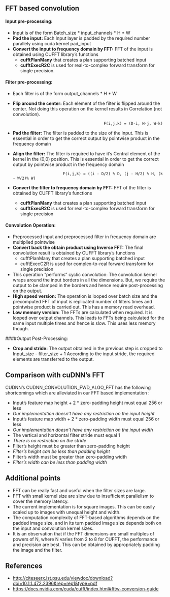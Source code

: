 ## FFT based convolution
#### Input pre-processing:
* Input is of the form Batch_size * input_channels * H * W
* **Pad the input:** Each Input layer is padded by the required number parallely using cuda kernel pad_input
* **Convert the input to frequency domain by FFT:** FFT of the input is obtained using CUFFT library’s functions 
  * **cufftPlanMany** that creates a plan supporting batched input
  * **cufftExecR2C** is used for real-to-complex forward transform for single precision.

#### Filter pre-processing:
* Each filter is of the form output_channels * H * W 
* **Flip around the center:** Each element of the filter is flipped around the center. Not doing this operation on the kernel results in Correlation (not convolution).
				
                                              F(i,j,k) = (D-i, H-j, W-k)

* **Pad the filter:** The filter is padded to the size of the input. This is essential in order to get the correct output by pointwise product in the frequency domain  
* **Align the filter:** The filter is required to have it’s Central element of the kernel in the (0,0) position. This is essential in order to get the correct output by pointwise product in the frequency domain

                            F(i,j,k) = ((i - D/2) % D, (j - H/2) % H, (k - W/2)% W)

* **Convert the filter to frequency domain by FFT:** FFT of the filter is obtained by CUFFT library’s functions 
  * **cufftPlanMany** that creates a plan supporting batched input
  * **cufftExecR2C** is used for real-to-complex forward transform for single precision

#### Convolution Operation:
* Preprocessed input and preprocessed filter in frequency domain are multiplied pointwise
* **Convert back the obtain product using Inverse FFT:** The final convolution result is obtained by CUFFT library’s functions 
  * cufftPlanMany that creates a plan supporting batched input
  * cufftExecC2R is used for complex-to-real forward transform for single precision
* This operation “performs” cyclic convolution: The convolution kernel wraps around the input borders in all the dimensions. But, we require the output to be clamped in the borders and hence require post-processing on the output.
* **High speed version:** The operation is looped over batch size and the precomputed FFT of input is replicated number of filters times and pointwise product is carried out.  This has a memory read overhead.
* **Low memory version:** The FFTs are calculated when required. It is looped over output channels. This leads to FFTs being calculated for the same input multiple times and hence is slow. This uses less memory though.

####Output Post-Processing:
* **Crop and stride:** The output obtained in the previous step is cropped to Input_size - filter_size + 1  According to the input stride, the required elements are transferred to the output.

## Comparison with cuDNN’s FFT  
CUDNN’s CUDNN_CONVOLUTION_FWD_ALGO_FFT has the following shortcomings which are alleviated in our FFT based implementation :
* Input’s feature map height + 2 * zero-padding height must equal 256 or less
* _Our implementation doesn’t have any restriction on the input height_
* Input’s feature map width + 2 * zero-padding width must equal 256 or less
* _Our implementation doesn’t have any restriction on the input width_
* The vertical and horizontal filter stride must equal 1
* _There is no restriction on the stride_ 
* Filter’s height must be greater than zero-padding height 
* _Filter’s height can be less than padding height_ 
* Filter’s width must be greater than zero-padding width
* _Filter’s width can be less than padding width_

## Additional points
* FFT can be really fast and useful when the filter sizes are large.
* FFT with small kernel size are slow due to insufficient parallelism to cover the memory latency.
* The current implementation is for square images. This can be easily scaled up to images with unequal height and width.
* The computation complexity of FFT-based algorithms depends on the padded image size, and in its turn padded image size depends both on the input and convolution kernel sizes.
* It is an observation that if the FFT dimensions are small multiples of powers of N, where N varies from 2 to 8 for CUFFT, the performance and precision are best. This can be obtained by appropriately padding the image and the filter.

## References
* http://citeseerx.ist.psu.edu/viewdoc/download?doi=10.1.1.472.2396&rep=rep1&type=pdf
* https://docs.nvidia.com/cuda/cufft/index.html#fftw-conversion-guide
